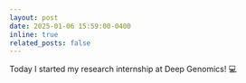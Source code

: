 ```yaml
---
layout: post
date: 2025-01-06 15:59:00-0400
inline: true
related_posts: false
---
```


Today I started my research internship at Deep Genomics! 💻
